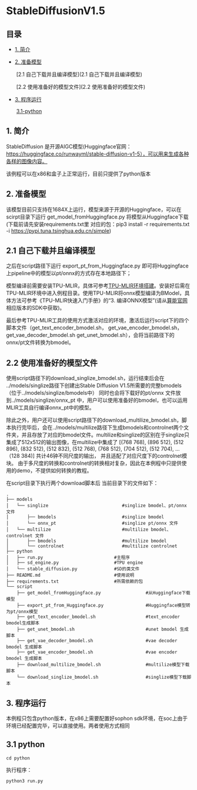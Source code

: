 # StableDiffusionV1.5

## 目录
* [1. 简介](#1-简介)

* [2. 准备模型](#2-准备模型)

  ​    [2.1 自己下载并且编译模型](2.1 自己下载并且编译模型)
  
  ​    [2.2 使用准备好的模型文件](2.2 使用准备好的模型文件)

* [3. 程序运行](#3-程序运行)

  ​    [3.1-python](#3.1-python)

## 1. 简介
StableDiffusion 是开源AIGC模型(Huggingface官网：https://huggingface.co/runwayml/stable-diffusion-v1-5），可以用来生成各种各样的图像内容。

该例程可以在x86和盒子上正常运行，目前只提供了python版本

## 2. 准备模型
该模型目前只支持在1684X上运行，模型来源于开源的Huggingface，可以在scirpt目录下运行 get_model_fromHuggingface.py 将模型从Huggingface下载 (下载前请先安装requirements.txt里
对应的包：pip3 install -r requirements.txt -i https://pypi.tuna.tsinghua.edu.cn/simple)

## 2.1 自己下载并且编译模型
之后在script路径下运行 export_pt_from_Huggingface.py 即可将Huggingface上pipeline中的模型以pt/onnx的方式存在本地路径下；

模型编译前需要安装TPU-MLIR，具体可参考[TPU-MLIR环境搭建](../../docs/Environment_Install_Guide.md#1-tpu-mlir环境搭建)。安装好后需在TPU-MLIR环境中进入例程目录。使用TPU-MLIR将onnx模型编译为BModel，具体方法可参考《TPU-MLIR快速入门手册》的“3. 编译ONNX模型”(请从[算能官网](https://developer.sophgo.com/site/index/material/31/all.html)相应版本的SDK中获取)。

最后参考TPU-MLIR工具的使用方式激活对应的环境，激活后运行script下的四个脚本文件（get_text_encoder_bmodel.sh， get_vae_encoder_bmodel.sh，get_vae_decoder_bmodel.sh
get_unet_bmodel.sh），会将当前路径下的onnx/pt文件转换为bmodel。

## 2.2 使用准备好的模型文件
使用script路径下的download_singlize_bmodel.sh，运行结束后会在 ../models/singlize路径下创建出Stable Diffusion V1.5所需要的完整bmodels（位于../models/singlize/bmodels中）
同时也会将下载好的pt/onnx 文件放到../models/singlize/onnx_pt 中，用户可以使用准备好的bmodel，也可以运用MLIR工具自行编译onnx_pt中的模型。

除此之外，用户还可以使用script路径下的download_multilize_bmodel.sh，脚本执行完毕后，会在../models/multilize路径下生成bmodels和controlnet两个文件夹，并且存放了对应的bmodel文件。multilize和singlize的区别在于singlize只集成了512x512的输出图像，在multilize中集成了
[(768	768), (896	512), (512	896), (832	512), (512	832), (512	768), (768	512), (704	512), (512	704), ... （128 384)] 共计46钟不同尺度的输出，
并且适配了对应尺度下的controlnet模块。 由于多尺度的转换和controlnet的转换相对复杂，因此在本例程中只提供使用的demo，不提供如何转换的教程。

在script目录下执行两个download脚本后
当前目录下的文件如下：

```
.
├── models
│   └── singlize                            #singlize bmodel、pt/onnx 文件
│       ├── bmodels                         #singlize bmodel
│       └── onnx_pt                         #singlize pt/onnx 文件
│   └── multilize                           #multilize bmodel、controlnet 文件
│       ├── bmodels                         #multilize bmodel
│       └── controlnet                      #multilize controlnet
├── python
│   ├── run.py                           #主程序
│   ├── sd_engine.py                     #TPU engine
│   └── stable_diffusion.py              #SD的类文件 
├── README.md                            #使用说明
├── requirements.txt                     #所需依赖的包
└── script
    ├── get_model_fromHuggingface.py                 #从Huggingface下载模型
    ├── export_pt_from_Huggingface.py                #Huggingface模型转为pt/onnx模型
    ├── get_text_encoder_bmodel.sh                   #text_encoder bmodel生成脚本
    ├── get_unet_bmodel.sh                           #unet bmodel 生成脚本
    ├── get_vae_decoder_bmodel.sh                    #vae decoder bmodel 生成脚本
    ├── get_vae_encoder_bmodel.sh                    #vae encoder bmodel 生成脚本
    ├── download_multilize_bmodel.sh                 #multilize模型下载脚本
    └── download_singlize_bmodel.sh                  #singlize模型下载脚本
```

## 3. 程序运行

本例程只包含python版本，在x86上需要配置好sophon sdk环境，在soc上由于环境已经配置完毕，可以直接使用。两者使用方式相同

## 3.1 python
```
cd python
```
执行程序：
```
python3 run.py
```
